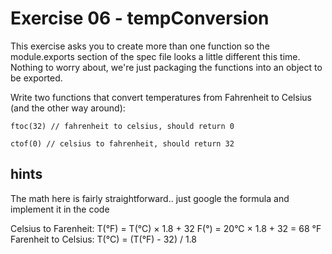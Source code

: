 # Exercise 06 - tempConversion

This exercise asks you to create more than one function so the module.exports section of the spec file looks a little different this time.  Nothing to worry about, we're just packaging the functions into an object to be exported.

Write two functions that convert temperatures from Fahrenheit to Celsius (and the other way around):
```
ftoc(32) // fahrenheit to celsius, should return 0

ctof(0) // celsius to fahrenheit, should return 32
```


## hints
The math here is fairly straightforward.. just google the formula and implement it in the code

Celsius to Farenheit: T(°F) = T(°C) × 1.8 + 32
F(°) = 20°C × 1.8 + 32 = 68 °F 
Farenheit to Celsius: T(°C) = (T(°F) - 32) / 1.8
